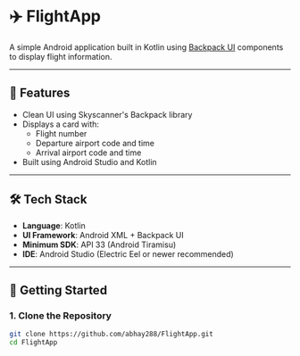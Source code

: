 # ✈️ FlightApp

A simple Android application built in Kotlin using [Backpack UI](https://www.skyscanner.design/latest/welcome-to-backpack-Mtf5OEo4) components to display flight information.

---

## 📱 Features

- Clean UI using Skyscanner's Backpack library
- Displays a card with:
  - Flight number
  - Departure airport code and time
  - Arrival airport code and time
- Built using Android Studio and Kotlin

---

## 🛠️ Tech Stack

- **Language**: Kotlin
- **UI Framework**: Android XML + Backpack UI
- **Minimum SDK**: API 33 (Android Tiramisu)
- **IDE**: Android Studio (Electric Eel or newer recommended)

---

## 🚀 Getting Started

### 1. Clone the Repository

```bash
git clone https://github.com/abhay288/FlightApp.git
cd FlightApp
